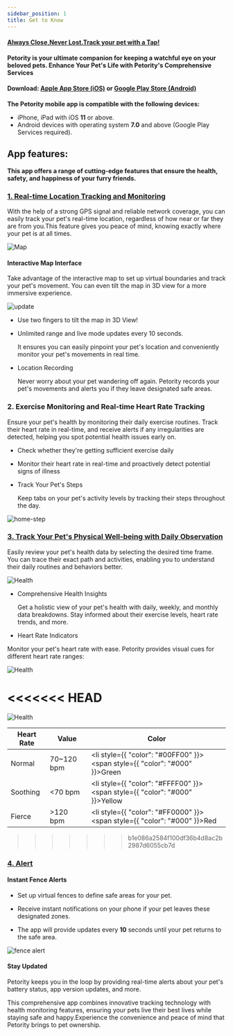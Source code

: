 ```yaml
---
sidebar_position: 1
title: Get to Know
---
```


#### [Always Close,Never Lost.Track your pet with a Tap!](/img/logo.svg) 
**Petority is your ultimate companion for keeping a watchful eye on your beloved pets. Enhance Your Pet's Life with Petority's Comprehensive Services**

#### Download: [Apple App Store (iOS)](/img/logo.svg) or [Google Play Store (Android)](/img/logo.svg)
**The Petority mobile app is compatible with the following devices:**

+ iPhone, iPad with iOS **11** or above.
+ Android devices with operating system **7.0** and above (Google Play Services required).
## App features:
**This app offers a range of cutting-edge features that ensure the health, safety, and happiness of your furry friends.**

### [1. Real-time Location Tracking and Monitoring](/docs/petority/features/live-tracking)
With the help of a strong GPS signal and reliable network coverage, you can easily track your pet's real-time location, regardless of how near or far they are from you.This feature gives you peace of mind, knowing exactly where your pet is at all times.

![Map](/img/get-to-know/GPS.jpg)

#### Interactive Map Interface

Take advantage of the interactive map to set up virtual boundaries and track your pet's movement. You can even tilt the map in 3D view for a more immersive experience.

![update](/img/get-to-know/Map.jpg)  

+ Use two fingers to tilt the map in 3D View!

+ Unlimited range and live mode updates every 10 seconds.

    It ensures you can easily pinpoint your pet's location and conveniently monitor your pet's movements in real time.

+ Location Recording

	Never worry about your pet wandering off again. Petority records your pet's movements and alerts you if they leave designated safe areas.


### 2. Exercise Monitoring and Real-time Heart Rate Tracking
Ensure your pet's health by monitoring their daily exercise routines. Track their heart rate in real-time, and receive alerts if any irregularities are detected, helping you spot potential health issues early on.

+ Check whether they're getting sufficient exercise daily

+ Monitor their heart rate in real-time and proactively detect potential signs of illness

+ Track Your Pet's Steps

    Keep tabs on your pet's activity levels by tracking their steps throughout the day.

![home-step](/img/get-to-know/Exercise-Monitoring-and-Real-time-Heart-Rate-Tracking.jpg)


### [3. Track Your Pet's Physical Well-being with Daily Observation](/docs/petority/features/health-monitoring)
Easily review your pet's health data by selecting the desired time frame. You can trace their exact path and activities, enabling you to understand their daily routines and behaviors better.

![Health](/img/get-to-know/Comprehensive-Health-Insights.gif)

+ Comprehensive Health Insights

    Get a holistic view of your pet's health with daily, weekly, and monthly data breakdowns. Stay informed about their exercise levels, heart rate trends, and more.


+ Heart Rate Indicators

Monitor your pet's heart rate with ease. Petority provides visual cues for different heart rate ranges:

![Health](/img/get-to-know/Heart-Rate-Indicators.jpg)

<<<<<<< HEAD
=======
![Health](/img/get-to-know/Excel.jpg)
  
| Heart Rate   | Value   | Color   |
| ----------- | ----------- | ----------- |
|  Normal     | 70~120 bpm |  <li style={{ "color": "#00FF00" }}><span style={{ "color": "#000" }}>Green</span></li> |
| Soothing    | <70 bpm   | <li style={{ "color": "#FFFF00" }}><span style={{ "color": "#000" }}>Yellow</span></li> |
| Fierce      | >120 bpm   |  <li style={{ "color": "#FF0000" }}><span style={{ "color": "#000" }}>Red</span></li> |

>>>>>>> b1e086a2584f100df36b4d8ac2b2987d6055cb7d
### [4. Alert](/docs/petority/features/alerts-notifications)
#### Instant Fence Alerts

+ Set up virtual fences to define safe areas for your pet. 

+ Receive instant notifications on your phone if your pet leaves these designated zones.

+ The app will provide updates every **10** seconds until your pet returns to the safe area.

![fence alert](/img/get-to-know/Instant-Fence-Alerts.jpg)

#### Stay Updated

Petority keeps you in the loop by providing real-time alerts about your pet's battery status, app version updates, and more.

This comprehensive app combines innovative tracking technology with health monitoring features, ensuring your pets live their best lives while staying safe and happy.Experience the convenience and peace of mind that Petority brings to pet ownership.





